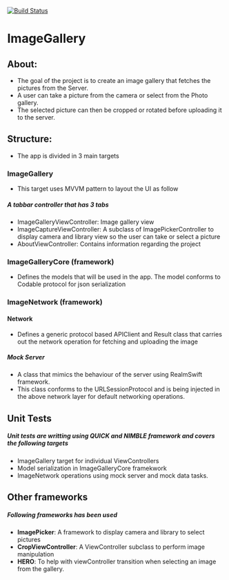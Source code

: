 [![Build Status](https://travis-ci.org/arslanraza/ImageGallery.svg?branch=master)](https://travis-ci.org/arslanraza/ImageGallery)

# ImageGallery

## About:

* The goal of the project is to create an image gallery that fetches the pictures from the Server.
* A user can take a picture from the camera or select from the Photo gallery.
* The selected picture can then be cropped or rotated before uploading it to the server.

## Structure:

* The app is divided in 3 main targets

### ImageGallery

* This target uses MVVM pattern to layout the UI as follow

##### A tabbar controller that has 3 tabs

* ImageGalleryViewController: Image gallery view
* ImageCaptureViewController: A subclass of ImagePickerController to display camera and library view so the user can take or select a picture
* AboutViewController: Contains information regarding the project

### ImageGalleryCore (framework)

* Defines the models that will be used in the app. The model conforms to Codable protocol for json serialization

### ImageNetwork (framework)

#### Network

* Defines a generic protocol based APIClient and Result class that carries out the network operation for fetching and uploading the image

##### Mock Server

* A class that mimics the behaviour of the server using RealmSwift framework.
* This class conforms to the URLSessionProtocol and is being injected in the above network layer for default networking operations.

## Unit Tests

##### Unit tests are writting using _**QUICK**_ and _**NIMBLE**_ framework and covers the following targets

* ImageGallery target for individual ViewControllers
* Model serialization in ImageGalleryCore framekwork
* ImageNetwork operations using mock server and mock data tasks.

## Other frameworks

##### Following frameworks has been used

* **ImagePicker**: A framework to display camera and library to select pictures
* **CropViewController**: A ViewController subclass to perform image manipulation
* **HERO**: To help with viewController transition when selecting an image from the gallery.





